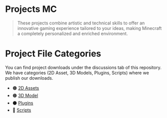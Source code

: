# Projects MC
> These projects combine artistic and technical skills to offer an innovative gaming experience tailored to your ideas, making Minecraft a completely personalized and enriched environment.

# Project File Categories
You can find project downloads under the discussions tab of this repository.  
We have categories (2D Asset, 3D Models, Plugins, Scripts) where we publish our downloads.
- 🟤 [2D Assets](https://github.com/IvanLealDev/Projects-MC/discussions/categories/2d-assets)
- 🟠 [3D Model](https://github.com/IvanLealDev/Projects-MC/discussions/categories/3d-models)
- ⚫ [Plugins](https://github.com/IvanLealDev/Projects-MC/discussions/categories/plugins)
- 🔵 [Scripts](https://github.com/IvanLealDev/Projects-MC/discussions/categories/scripts)
